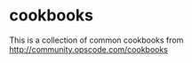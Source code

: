 cookbooks
=========

This is a collection of common cookbooks from http://community.opscode.com/cookbooks
